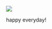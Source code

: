 

[![](https://www.herokucdn.com/deploy/button.png)](https://heroku.com/deploy?template=https://github.com/goodlucy666/fish.git)


happy everyday!
